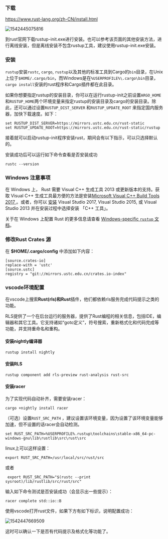 ### 下载

https://www.rust-lang.org/zh-CN/install.html

![1542445075816](E:\WorkSpace\notes\notes\软件安装\assets\1542445075816.png)

到rust官网下载rustup-init.exe进行安装。也可以参考该页面的其他安装方法，进行离线安装，但是离线安装不包含rustup工具，建议使用rustup-init.exe安装。

### 安装

`rustup`安装`rustc`, `cargo`, `rustup`以及其他的标准工具到Cargo的`bin`目录，在Unix上位于`$HOME/.cargo/bin`，而Windows是在`%USERPROFILE%\.cargo\bin`目录，`cargo install`安装的rust程序和Cargo插件都在此目录。

如果你想要指定rustup的安装目录，你可以在运行rustup-init之前设置`ARGO_HOME` 和`RUSTUP_HOME`两个环境变量来指定rustup的安装目录及cargo的安装目录。除此，还可以通过设置`RUSTUP_DIST_SERVER` 和`RUSTUP_UPDATE_ROOT` 来指定国内服务器，加快下载速度。如下：

```shell
set RUSTUP_DIST_SERVER=https://mirrors.ustc.edu.cn/rust-static
set RUSTUP_UPDATE_ROOT=https://mirrors.ustc.edu.cn/rust-static/rustup
```

接着就可以启动rustup-init程序安装rust，期间会有以下指示，可以只选择默认的。

安装成功后可以运行如下命令查看是否安装成功

```shell
rustc --version
```



### Windows 注意事项

在 Windows 上， Rust 需要 Visual C++ 生成工具 2013 或更新版本的支持。获取 Visual C++ 生成工具最方便的方法是安装[Microsoft Visual C++ Build Tools 2017 ](https://www.visualstudio.com/downloads/#build-tools-for-visual-studio-2017)。或者，你可以 [安装](https://www.visualstudio.com/downloads/) Visual Studio 2017, Visual Studio 2015, 或 Visual Studio 2013 并在安装过程中选择安装 「C++ 工具」。

关于在 Windows 上配置 Rust 的更多信息请查看 [Windows-specific `rustup` 文档](https://github.com/rust-lang-nursery/rustup.rs/blob/master/README.md#working-with-rust-on-windows)。

### 修改Rust Crates 源

在 **$HOME/.cargo/config** 中添加如下内容：

```none
[source.crates-io]
replace-with = 'ustc'
[source.ustc]
registry = "git://mirrors.ustc.edu.cn/crates.io-index"
```

### vscode环境配置

在vscode上搜索**Rust(rls)**和**Rust**插件，他们都依赖rls服务完成代码提示之类的功能。

RLS提供了一个在后台运行的服务器，提供了Rust编程的相关信息，包括IDE，编辑器和其它工具。它支持诸如“goto定义”，符号搜索，重新格式化和代码完成等功能，并支持重命名和重构。

#### 安装nightly编译器

```shell
rustup install nightly
```

#### 安装RLS

```shell
rustup component add rls-preview rust-analysis rust-src
```

####  安装racer

为了实现代码自动补齐，需要安装racer：

```shell
cargo +nightly install racer
```

（可选）设置`RUST_SRC_PATH` ，建议设置该环境变量，因为设置了该环境变量能够加速，但不设置的话racer会自动检测。

```shell
set RUST_SRC_PATH=%USERPROFILE%.rustup\toolchains\stable-x86_64-pc-windows-gnu\lib\rustlib\src\rust\src
```

linux上可以这样设置：

```shell
export RUST_SRC_PATH=/usr/local/src/rust/src
```

或者

```shell
 export RUST_SRC_PATH="$(rustc --print sysroot)/lib/rustlib/src/rust/src"
```

输入如下命令测试是否安装成功（会显示出一些提示）：

```shell
racer complete std::io::B
```

使用vscode打开rust文件，如果下方有如下标识，说明配置成功：

![1542447669509](E:\WorkSpace\notes\notes\软件安装\assets\1542447669509.png)

这时可以确认一下是否有代码提示及格式化等功能了。